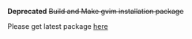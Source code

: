 
**Deprecated** ~~Build and Make gvim installation package~~

Please get latest package [here](https://github.com/wangkexiong/gvim-winbuild/releases)
